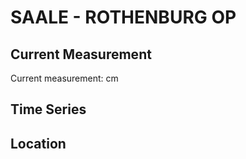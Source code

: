 # SAALE - ROTHENBURG OP

## Current Measurement

Current measurement: <Value topic="rivers/pegel-online/SAALE/ROTHENBURG_OP/measurementValue"/> cm

## Time Series

<TimeSeries topic="rivers/pegel-online/SAALE/ROTHENBURG_OP/measurementValue" period="week" />

## Location

<WorldMap>
  <Marker lat="51.65386096213988" lon="11.752179249840301" labelTopic="rivers/pegel-online/SAALE/ROTHENBURG_OP" />
</WorldMap>
